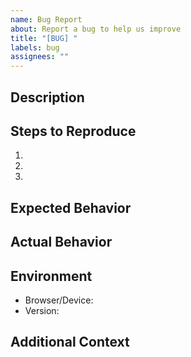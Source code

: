 ```yaml
---
name: Bug Report
about: Report a bug to help us improve
title: "[BUG] "
labels: bug
assignees: ""
---
```


## Description

<!-- A clear description of the bug -->

## Steps to Reproduce

1. <!-- Step 1 -->
2. <!-- Step 2 -->
3. <!-- Step 3 -->

## Expected Behavior

<!-- What you expected to happen -->

## Actual Behavior

<!-- What actually happened -->

## Environment

- Browser/Device: <!-- e.g., Chrome, iOS -->
- Version: <!-- If applicable -->

## Additional Context

<!-- Any other details, screenshots, etc. -->
